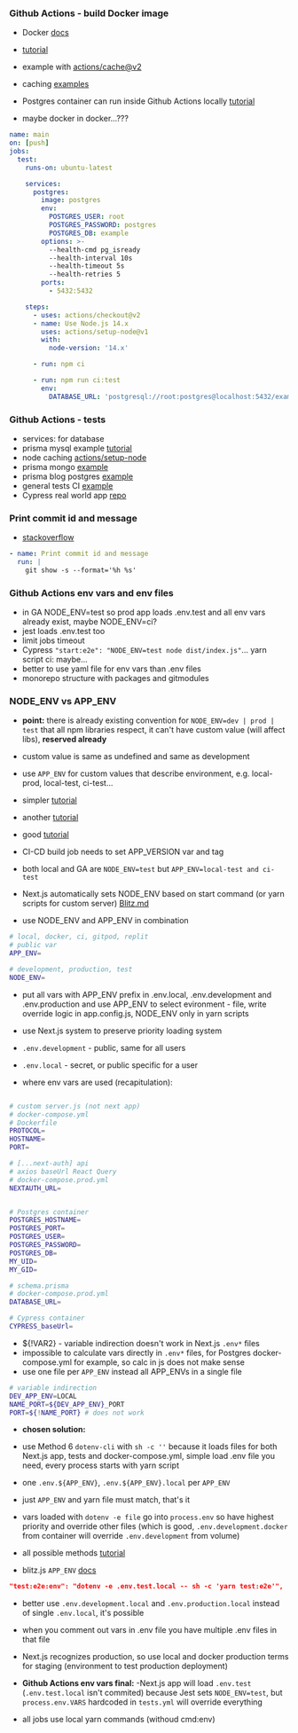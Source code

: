 ### Github Actions - build Docker image

- Docker [docs](https://docs.docker.com/ci-cd/github-actions/)
- [tutorial](https://event-driven.io/en/how_to_buid_and_push_docker_image_with_github_actions/)
- example with [actions/cache@v2](https://evilmartians.com/chronicles/build-images-on-github-actions-with-docker-layer-caching)
- caching [examples](https://github.com/docker/build-push-action/blob/master/docs/advanced/cache.md)

- Postgres container can run inside Github Actions locally [tutorial](https://blog.ludicroushq.com/a-better-way-to-run-integration-tests-with-prisma-and-postgresql)
- maybe docker in docker...???

```yaml
name: main
on: [push]
jobs:
  test:
    runs-on: ubuntu-latest

    services:
      postgres:
        image: postgres
        env:
          POSTGRES_USER: root
          POSTGRES_PASSWORD: postgres
          POSTGRES_DB: example
        options: >-
          --health-cmd pg_isready
          --health-interval 10s
          --health-timeout 5s
          --health-retries 5
        ports:
          - 5432:5432

    steps:
      - uses: actions/checkout@v2
      - name: Use Node.js 14.x
        uses: actions/setup-node@v1
        with:
          node-version: '14.x'

      - run: npm ci

      - run: npm run ci:test
        env:
          DATABASE_URL: 'postgresql://root:postgres@localhost:5432/example'
```

### Github Actions - tests

- services: for database
- prisma mysql example [tutorial](https://zenn.dev/mano_r/articles/e9242cee1f4411)
- node caching [actions/setup-node](https://github.com/actions/setup-node/blob/main/docs/advanced-usage.md#caching-packages-data)
- prisma mongo [example](https://github.com/prisma/prisma-examples/blob/latest/.github/workflows/test-mongodb.yaml)
- prisma blog postgres [example](https://www.prisma.io/blog/backend-prisma-typescript-orm-with-postgresql-deployment-bbba1ps7kip5)
- general tests CI [example](https://blog.testproject.io/2021/02/01/using-github-actions-to-run-automated-tests/)
- Cypress real world app [repo](https://github.dev/cypress-io/cypress-realworld-app)

### Print commit id and message

- [stackoverflow](https://stackoverflow.com/a/54413284/4383275)

```yml
- name: Print commit id and message
  run: |
    git show -s --format='%h %s'
```

### Github Actions env vars and env files

- in GA NODE_ENV=test so prod app loads .env.test and all env vars already exist, maybe NODE_ENV=ci?
- jest loads .env.test too
- limit jobs timeout
- Cypress `"start:e2e": "NODE_ENV=test node dist/index.js"`... yarn script ci: maybe...
- better to use yaml file for env vars than .env files
- monorepo structure with packages and gitmodules

### NODE_ENV vs APP_ENV

- **point:** there is already existing convention for `NODE_ENV=dev | prod | test` that all npm libraries respect, it can't have custom value (will affect libs), **reserved already**
- custom value is same as undefined and same as development
- use `APP_ENV` for custom values that describe environment, e.g. local-prod, local-test, ci-test...

- simpler [tutorial](https://rafaelalmeidatk.com/blog/why-you-should-not-use-a-custom-value-with-node-env)
- another [tutorial](https://seanconnolly.dev/dont-be-fooled-by-node-env)
- good [tutorial](https://koistya.medium.com/demystifying-node-env-var-b25ed43c9af)

- CI-CD build job needs to set APP_VERSION var and tag
- both local and GA are `NODE_ENV=test` but `APP_ENV=local-test and ci-test`

- Next.js automatically sets NODE_ENV based on start command (or yarn scripts for custom server) [Blitz.md](https://github.com/blitz-js/blitz/blob/canary/nextjs/errors/non-standard-node-env.md)
- use NODE_ENV and APP_ENV in combination

```bash
# local, docker, ci, gitpod, replit
# public var
APP_ENV=

# development, production, test
NODE_ENV=
```

- put all vars with APP_ENV prefix in .env.local, .env.development and .env.production and use APP_ENV to select evironment - file, write override logic in app.config.js, NODE_ENV only in yarn scripts
- use Next.js system to preserve priority loading system
- `.env.development` - public, same for all users
- `.env.local` - secret, or public specific for a user

- where env vars are used (recapitulation):

```bash

# custom server.js (not next app)
# docker-compose.yml
# Dockerfile
PROTOCOL=
HOSTNAME=
PORT=

# [...next-auth] api
# axios baseUrl React Query
# docker-compose.prod.yml
NEXTAUTH_URL=


# Postgres container
POSTGRES_HOSTNAME=
POSTGRES_PORT=
POSTGRES_USER=
POSTGRES_PASSWORD=
POSTGRES_DB=
MY_UID=
MY_GID=

# schema.prisma
# docker-compose.prod.yml
DATABASE_URL=

# Cypress container
CYPRESS_baseUrl=
```

- ${!VAR2} - variable indirection doesn't work in Next.js `.env*` files
- impossible to calculate vars directly in `.env*` files, for Postgres docker-compose.yml for example, so calc in js does not make sense
- use one file per `APP_ENV` instead all APP_ENVs in a single file

```bash
# variable indirection
DEV_APP_ENV=LOCAL
NAME_PORT=${DEV_APP_ENV}_PORT
PORT=${!NAME_PORT} # does not work
```

- **chosen solution:**

- use Method 6 `dotenv-cli` with `sh -c ''` because it loads files for both Next.js app, tests and docker-compose.yml, simple load .env file you need, every process starts with yarn script
- one `.env.${APP_ENV}`, `.env.${APP_ENV}.local` per `APP_ENV`
- just `APP_ENV` and yarn file must match, that's it
- vars loaded with `dotenv -e file` go into `process.env` so have highest priority and override other files (which is good, `.env.development.docker` from container will override `.env.development` from volume)

- all possible methods [tutorial](https://getridbug.com/reactjs/how-to-use-different-env-files-with-nextjs/)
- blitz.js `APP_ENV` [docs](https://blitzjs.com/docs/environment-variables)

```json
"test:e2e:env": "dotenv -e .env.test.local -- sh -c 'yarn test:e2e'",
```

- better use `.env.development.local` and `.env.production.local` instead of single `.env.local`, it's possible
- when you comment out vars in .env file you have multiple .env files in that file
- Next.js recognizes production, so use local and docker production terms for staging (environment to test production deployment)

- **Github Actions env vars final:**
  -Next.js app will load `.env.test` (`.env.test.local` isn't commited) because Jest sets `NODE_ENV=test`, but `process.env.VARS` hardcoded in `tests.yml` will override everything
- all jobs use local yarn commands (withoud cmd:env)
